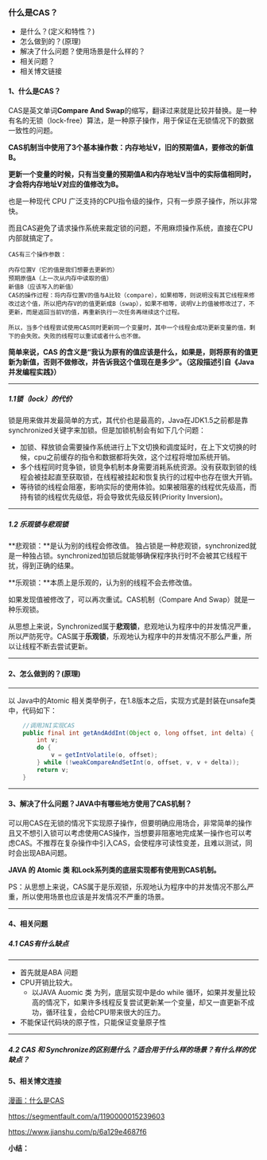 ### 什么是CAS？

* 是什么？(定义和特性？)
* 怎么做到的？(原理)
* 解决了什么问题？使用场景是什么样的？
* 相关问题？
* 相关博文链接

#### 1、什么是CAS？

CAS是英文单词**Compare And Swap**的缩写，翻译过来就是比较并替换。是一种有名的无锁（lock-free）算法，是一种原子操作，用于保证在无锁情况下的数据一致性的问题。

**CAS机制当中使用了3个基本操作数：内存地址V，旧的预期值A，要修改的新值B。**

**更新一个变量的时候，只有当变量的预期值A和内存地址V当中的实际值相同时，才会将内存地址V对应的值修改为B。** 

也是一种现代 CPU 广泛支持的CPU指令级的操作，只有一步原子操作，所以非常快。

而且CAS避免了请求操作系统来裁定锁的问题，不用麻烦操作系统，直接在CPU内部就搞定了。

```
CAS有三个操作参数：

内存位置V（它的值是我们想要去更新的）
预期原值A（上一次从内存中读取的值）
新值B（应该写入的新值）
CAS的操作过程：将内存位置V的值与A比较（compare），如果相等，则说明没有其它线程来修改过这个值，所以把内存V的的值更新成B（swap），如果不相等，说明V上的值被修改过了，不更新，而是返回当前V的值，再重新执行一次任务再继续这个过程。

所以，当多个线程尝试使用CAS同时更新同一个变量时，其中一个线程会成功更新变量的值，剩下的会失败。失败的线程可以重试或者什么也不做。
```

**简单来说，CAS 的含义是“我认为原有的值应该是什么，如果是，则将原有的值更新为新值，否则不做修改，并告诉我这个值现在是多少”。（这段描述引自《Java并发编程实践》）**

-------

##### 1.1锁（lock）的代价

锁是用来做并发最简单的方式，其代价也是最高的，Java在JDK1.5之前都是靠synchronized关键字来加锁。但是加锁机制会有如下几个问题：

- 加锁、释放锁会需要操作系统进行上下文切换和调度延时，在上下文切换的时候，cpu之前缓存的指令和数据都将失效，这个过程将增加系统开销。
- 多个线程同时竞争锁，锁竞争机制本身需要消耗系统资源。没有获取到锁的线程会被挂起直至获取锁，在线程被挂起和恢复执行的过程中也存在很大开销。
- 等待锁的线程会阻塞，影响实际的使用体验。如果被阻塞的线程优先级高，而持有锁的线程优先级低，将会导致优先级反转(Priority Inversion)。

------

##### 1.2 乐观锁与悲观锁

**悲观锁：**是认为别的线程会修改值。
独占锁是一种悲观锁，synchronized就是一种独占锁。synchronized加锁后就能够确保程序执行时不会被其它线程干扰，得到正确的结果。

**乐观锁：**本质上是乐观的，认为别的线程不会去修改值。

如果发现值被修改了，可以再次重试。CAS机制（Compare And Swap）就是一种乐观锁。

从思想上来说，Synchronized属于**悲观锁**，悲观地认为程序中的并发情况严重，所以严防死守。CAS属于**乐观锁**，乐观地认为程序中的并发情况不那么严重，所以让线程不断去尝试更新。

---

#### 2、怎么做到的？(原理)

----

以 Java中的Atomic 相关类举例子，在1.8版本之后，实现方式是封装在unsafe类中，代码如下：

```java
    //调用JNI实现CAS
	public final int getAndAddInt(Object o, long offset, int delta) {
        int v;
        do {
            v = getIntVolatile(o, offset);
        } while (!weakCompareAndSetInt(o, offset, v, v + delta));
        return v;
    }
```

---

#### 3、解决了什么问题？JAVA中有哪些地方使用了CAS机制？

可以用CAS在无锁的情况下实现原子操作，但要明确应用场合，非常简单的操作且又不想引入锁可以考虑使用CAS操作，当想要非阻塞地完成某一操作也可以考虑CAS。不推荐在复杂操作中引入CAS，会使程序可读性变差，且难以测试，同时会出现ABA问题。

**JAVA 的 Atomic 类 和Lock系列类的底层实现都有使用到CAS机制。**

PS：从思想上来说，CAS属于是乐观锁，乐观地认为程序中的并发情况不那么严重，所以使用场景也应该是并发情况不严重的场景。

---

#### 4、相关问题

##### 4.1 CAS有什么缺点

---

* 首先就是ABA 问题
* CPU开销比较大。
  - 以JAVA Auomic 类 为列，底层实现中是do while 循环，如果并发量比较高的情况下，如果许多线程反复尝试更新某一个变量，却又一直更新不成功，循环往复，会给CPU带来很大的压力。
* 不能保证代码块的原子性，只能保证变量原子性

---

##### 4.2 CAS 和 Synchronize的区别是什么？适合用于什么样的场景？有什么样的优缺点？





#### 5、相关博文连接

[漫画：什么是CAS](https://www.cnblogs.com/myopensource/p/8177074.html)

https://segmentfault.com/a/1190000015239603

https://www.jianshu.com/p/6a129e4687f6



**小结：**



